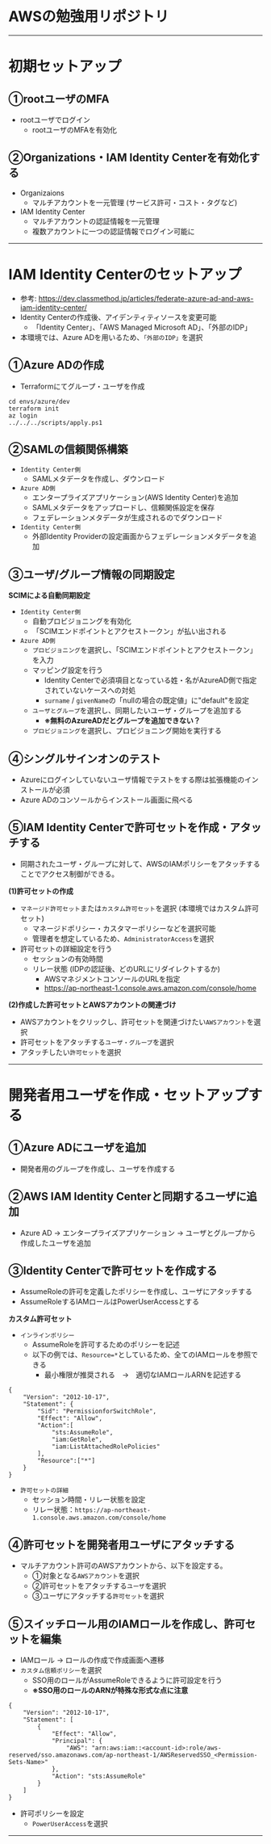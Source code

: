 # AWSの勉強用リポジトリ

---------------------------
# 初期セットアップ

## ①rootユーザのMFA
- rootユーザでログイン
  - rootユーザのMFAを有効化

## ②Organizations・IAM Identity Centerを有効化する
- Organizaions
  - マルチアカウントを一元管理 (サービス許可・コスト・タグなど)
- IAM Identity Center
  - マルチアカウントの認証情報を一元管理
  - 複数アカウントに一つの認証情報でログイン可能に

-----------------------------
# IAM Identity Centerのセットアップ
- 参考: https://dev.classmethod.jp/articles/federate-azure-ad-and-aws-iam-identity-center/
- Identity Centerの作成後、アイデンティティソースを変更可能
  - 「Identity Center」、「AWS Managed Microsoft AD」、「外部のIDP」
- 本環境では、Azure ADを用いるため、```「外部のIDP」```を選択


## ①Azure ADの作成
- Terraformにてグループ・ユーザを作成

```sh:
cd envs/azure/dev
terraform init
az login
../../../scripts/apply.ps1
```

## ②SAMLの信頼関係構築

- ```Identity Center側```
  - SAMLメタデータを作成し、ダウンロード
- ```Azure AD側```
  - エンタープライズアプリケーション(AWS Identity Center)を追加
  - SAMLメタデータをアップロードし、信頼関係設定を保存
  - フェデレーションメタデータが生成されるのでダウンロード
- ```Identity Center側```
  - 外部Identity Providerの設定画面からフェデレーションメタデータを追加

## ③ユーザ/グループ情報の同期設定
 
**SCIMによる自動同期設定**
- ```Identity Center側```
  - 自動プロビジョニングを有効化
  - 「SCIMエンドポイントとアクセストークン」が払い出される
- ```Azure AD側```
  - ```プロビジョニング```を選択し、「SCIMエンドポイントとアクセストークン」を入力
  - マッピング設定を行う
    - Identity Centerで必須項目となっている姓・名がAzureAD側で指定されていないケースへの対処
    - ```surname``` / ```givenName```の「nullの場合の既定値」に"default"を設定
  - ```ユーザとグループ```を選択し、同期したいユーザ・グループを追加する
    - **※無料のAzureADだとグループを追加できない？**
  - ```プロビジョニング```を選択し、プロビジョニング開始を実行する


## ④シングルサインオンのテスト
- Azureにログインしていないユーザ情報でテストをする際は拡張機能のインストールが必須
- Azure ADのコンソールからインストール画面に飛べる


## ⑤IAM Identity Centerで許可セットを作成・アタッチする
- 同期されたユーザ・グループに対して、AWSのIAMポリシーをアタッチすることでアクセス制御ができる。

**(1)許可セットの作成**
- ```マネージド許可セット```または```カスタム許可セット```を選択 (本環境ではカスタム許可セット)
  - マネージドポリシー・カスタマーポリシーなどを選択可能
  - 管理者を想定しているため、```AdministratorAccess```を選択
- 許可セットの詳細設定を行う
  - セッションの有効時間
  - リレー状態 (IDPの認証後、どのURLにリダイレクトするか)
    - AWSマネジメントコンソールのURLを指定
    - https://ap-northeast-1.console.aws.amazon.com/console/home 

**(2)作成した許可セットとAWSアカウントの関連づけ**
- AWSアカウントをクリックし、許可セットを関連づけたい```AWSアカウント```を選択
- 許可セットをアタッチする```ユーザ・グループ```を選択
- アタッチしたい```許可セット```を選択


------------------------------------------

# 開発者用ユーザを作成・セットアップする

## ①Azure ADにユーザを追加
- 開発者用のグループを作成し、ユーザを作成する

## ②AWS IAM Identity Centerと同期するユーザに追加
- Azure AD → エンタープライズアプリケーション → ユーザとグループから作成したユーザを追加 

## ③Identity Centerで許可セットを作成する
- AssumeRoleの許可を定義したポリシーを作成し、ユーザにアタッチする
- AssumeRoleするIAMロールはPowerUserAccessとする

**カスタム許可セット**
- ```インラインポリシー```
  - AssumeRoleを許可するためのポリシーを記述
  - 以下の例では、```Resource=*```としているため、全てのIAMロールを参照できる
    - 最小権限が推奨される　→　適切なIAMロールARNを記述する

```json:
{
    "Version": "2012-10-17",
    "Statement": {
        "Sid": "PermissionforSwitchRole",
        "Effect": "Allow",
        "Action":[
            "sts:AssumeRole",
            "iam:GetRole",
            "iam:ListAttachedRolePolicies"
        ],
        "Resource":["*"]
    }
}
```

- ```許可セットの詳細```
  - セッション時間・リレー状態を設定
  - リレー状態：```https://ap-northeast-1.console.aws.amazon.com/console/home```

## ④許可セットを開発者用ユーザにアタッチする
- マルチアカウント許可のAWSアカウントから、以下を設定する。
  - ①対象となる```AWSアカウント```を選択
  - ②許可セットをアタッチする``ユーザ``を選択
  - ③ユーザにアタッチする```許可セット```を選択

## ⑤スイッチロール用のIAMロールを作成し、許可セットを編集
- IAMロール → ロールの作成で作成画面へ遷移
- ```カスタム信頼ポリシー```を選択
  - SSO用のロールがAssumeRoleできるように許可設定を行う
  - **※SSO用のロールのARNが特殊な形式な点に注意**

```json:
{
    "Version": "2012-10-17",
    "Statement": [
        {
            "Effect": "Allow",
            "Principal": {
                "AWS": "arn:aws:iam::<account-id>:role/aws-reserved/sso.amazonaws.com/ap-northeast-1/AWSReservedSSO_<Permission-Sets-Name>"
            },
            "Action": "sts:AssumeRole"
        }
    ]
}
```

- 許可ポリシーを設定
  - ```PowerUserAccess```を選択


--------------------------------------------------------